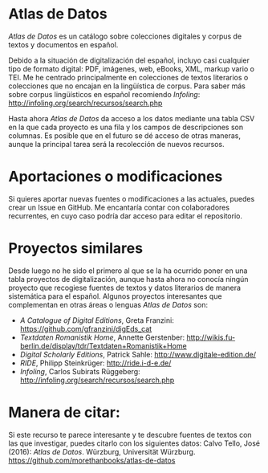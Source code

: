 # Atlas de Datos
_Atlas de Datos_ es un catálogo sobre colecciones digitales y corpus de textos y documentos en español.

Debido a la situación de digitalización del español, incluyo casi cualquier tipo de formato digital: PDF, imágenes, web, eBooks, XML, markup vario o TEI. Me he centrado principalmente en colecciones de textos literarios o colecciones que no encajan en la lingüística de corpus. Para saber más sobre corpus lingüísticos en español recomiendo _Infoling_: http://infoling.org/search/recursos/search.php

Hasta ahora _Atlas de Datos_ da acceso a los datos mediante una tabla CSV en la que cada proyecto es una fila y los campos de descripciones son columnas. Es posible que en el futuro se dé acceso de otras maneras, aunque la principal tarea será la recolección de nuevos recursos.

# Aportaciones o modificaciones
Si quieres aportar nuevas fuentes o modificaciones a las actuales, puedes crear un Issue en GitHub. Me encantaría contar con colaboradores recurrentes, en cuyo caso podría dar acceso para editar el repositorio.

# Proyectos similares
Desde luego no he sido el primero al que se la ha ocurrido poner en una tabla proyectos de digitalización, aunque hasta ahora no conocía ningún proyecto que recogiese fuentes de textos y datos literarios de manera sistemática para el español. Algunos proyectos interesantes que complementan en otras áreas o lenguas _Atlas de Datos_ son:

* _A Catalogue of Digital Editions_, Greta Franzini: <https://github.com/gfranzini/digEds_cat>
* _Textdaten Romanistik Home_, Annette Gerstenber: <http://wikis.fu-berlin.de/display/tdr/Textdaten+Romanistik+Home>
* _Digital Scholarly Editions_, Patrick Sahle: <http://www.digitale-edition.de/>
* _RIDE_,  Philipp Steinkrüger: <http://ride.i-d-e.de/>
* _Infoling_, Carlos Subirats Rüggeberg: <http://infoling.org/search/recursos/search.php>

# Manera de citar:

Si este recurso te parece interesante y te descubre fuentes de textos con las que investigar, puedes citarlo con los siguientes datos:
Calvo Tello, José (2016): _Atlas de Datos_. Würzburg, Universität Würzburg. <https://github.com/morethanbooks/atlas-de-datos>
